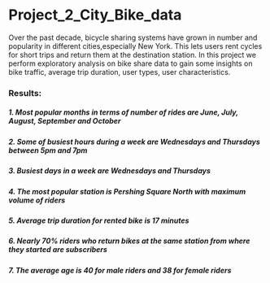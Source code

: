 # Project_2_City_Bike_data

Over the past decade, bicycle sharing systems have grown in number and popularity in different cities,especially New York. 
This lets users rent cycles for short trips and return them at the destination station. In this project we perform 
exploratory analysis on bike share data to gain some insights on bike traffic, average trip duration, user types, user characteristics.


### Results:

 ##### 1. Most popular months in terms of number of rides are June, July, August, September and October
 ##### 2. Some of busiest hours during a week are Wednesdays and Thursdays between 5pm and 7pm
 ##### 3. Busiest days in a week are Wednesdays and Thursdays
 ##### 4. The most popular station is Pershing Square North with maximum volume of riders
 ##### 5. Average trip duration for rented bike is 17 minutes
 ##### 6. Nearly 70% riders who return bikes at the same station from where they started are subscribers
 ##### 7. The average age is 40 for male riders and 38 for female riders

